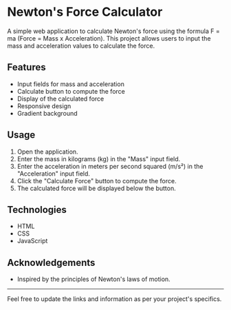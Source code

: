 # Newton's Force Calculator

A simple web application to calculate Newton's force using the formula F = ma (Force = Mass x Acceleration). This project allows users to input the mass and acceleration values to calculate the force.



## Features

- Input fields for mass and acceleration
- Calculate button to compute the force
- Display of the calculated force
- Responsive design
- Gradient background 



## Usage

1. Open the application.
2. Enter the mass in kilograms (kg) in the "Mass" input field.
3. Enter the acceleration in meters per second squared (m/s²) in the "Acceleration" input field.
4. Click the "Calculate Force" button to compute the force.
5. The calculated force will be displayed below the button.

## Technologies

- HTML
- CSS
- JavaScript


## Acknowledgements

- Inspired by the principles of Newton's laws of motion.

---

Feel free to update the links and information as per your project's specifics.
